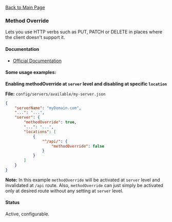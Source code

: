 [Back to Main Page](https://github.com/SorinGFS/webaccess#configuration)

### Method Override

Lets you use HTTP verbs such as PUT, PATCH or DELETE in places where the client doesn't support it.

#### Documentation

- [Official Documentation](https://github.com/expressjs/method-override#readme)

#### Some usage examples:

**Enabling methodOverride at `server` level and disabling at specific `location`**

**File:** `config/servers/available/my-server.json`

```json
{
    "serverName": "myDomain.com",
    "...": "...",
    "server": {
        "methodOverride": true,
        "...": "...",
        "locations": [
            {
                "^/api/": {
                    "methodOverride": false
                }
            }
        ]
    }
}
```

**Note:** In this example `methodOverride` will be activated at `server` level and invalidated at `/api` route. Also, `methodOverride` can just simply be activated only at desired route without any setting at `server` level.

#### Status

Active, configurable.